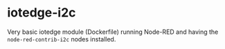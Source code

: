 # iotedge-i2c

Very basic iotedge module (Dockerfile) running Node-RED and having the `node-red-contrib-i2c` nodes installed.